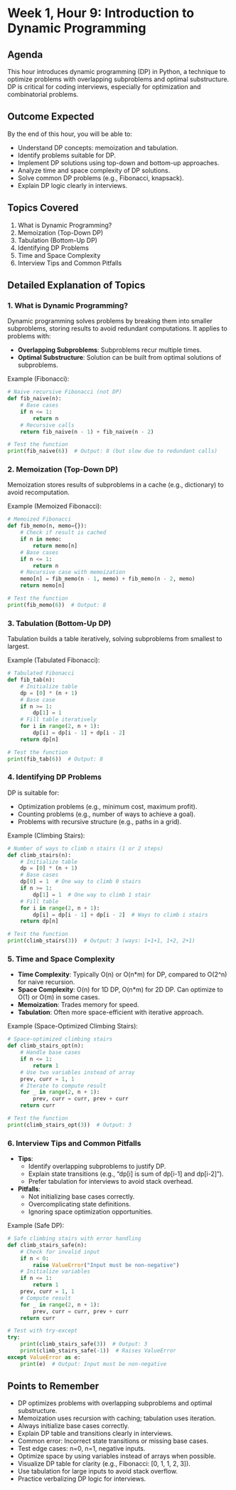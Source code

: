 # Week 1, Hour 9: Introduction to Dynamic Programming

## Agenda
This hour introduces dynamic programming (DP) in Python, a technique to optimize problems with overlapping subproblems and optimal substructure. DP is critical for coding interviews, especially for optimization and combinatorial problems.

## Outcome Expected
By the end of this hour, you will be able to:
- Understand DP concepts: memoization and tabulation.
- Identify problems suitable for DP.
- Implement DP solutions using top-down and bottom-up approaches.
- Analyze time and space complexity of DP solutions.
- Solve common DP problems (e.g., Fibonacci, knapsack).
- Explain DP logic clearly in interviews.

## Topics Covered
1. What is Dynamic Programming?
2. Memoization (Top-Down DP)
3. Tabulation (Bottom-Up DP)
4. Identifying DP Problems
5. Time and Space Complexity
6. Interview Tips and Common Pitfalls

## Detailed Explanation of Topics

### 1. What is Dynamic Programming?
Dynamic programming solves problems by breaking them into smaller subproblems, storing results to avoid redundant computations. It applies to problems with:
- **Overlapping Subproblems**: Subproblems recur multiple times.
- **Optimal Substructure**: Solution can be built from optimal solutions of subproblems.

Example (Fibonacci):
```python
# Naive recursive Fibonacci (not DP)
def fib_naive(n):
    # Base cases
    if n <= 1:
        return n
    # Recursive calls
    return fib_naive(n - 1) + fib_naive(n - 2)

# Test the function
print(fib_naive(6))  # Output: 8 (but slow due to redundant calls)
```

### 2. Memoization (Top-Down DP)
Memoization stores results of subproblems in a cache (e.g., dictionary) to avoid recomputation.

Example (Memoized Fibonacci):
```python
# Memoized Fibonacci
def fib_memo(n, memo={}):
    # Check if result is cached
    if n in memo:
        return memo[n]
    # Base cases
    if n <= 1:
        return n
    # Recursive case with memoization
    memo[n] = fib_memo(n - 1, memo) + fib_memo(n - 2, memo)
    return memo[n]

# Test the function
print(fib_memo(6))  # Output: 8
```

### 3. Tabulation (Bottom-Up DP)
Tabulation builds a table iteratively, solving subproblems from smallest to largest.

Example (Tabulated Fibonacci):
```python
# Tabulated Fibonacci
def fib_tab(n):
    # Initialize table
    dp = [0] * (n + 1)
    # Base case
    if n >= 1:
        dp[1] = 1
    # Fill table iteratively
    for i in range(2, n + 1):
        dp[i] = dp[i - 1] + dp[i - 2]
    return dp[n]

# Test the function
print(fib_tab(6))  # Output: 8
```

### 4. Identifying DP Problems
DP is suitable for:
- Optimization problems (e.g., minimum cost, maximum profit).
- Counting problems (e.g., number of ways to achieve a goal).
- Problems with recursive structure (e.g., paths in a grid).

Example (Climbing Stairs):
```python
# Number of ways to climb n stairs (1 or 2 steps)
def climb_stairs(n):
    # Initialize table
    dp = [0] * (n + 1)
    # Base cases
    dp[0] = 1  # One way to climb 0 stairs
    if n >= 1:
        dp[1] = 1  # One way to climb 1 stair
    # Fill table
    for i in range(2, n + 1):
        dp[i] = dp[i - 1] + dp[i - 2]  # Ways to climb i stairs
    return dp[n]

# Test the function
print(climb_stairs(3))  # Output: 3 (ways: 1+1+1, 1+2, 2+1)
```

### 5. Time and Space Complexity
- **Time Complexity**: Typically O(n) or O(n*m) for DP, compared to O(2^n) for naive recursion.
- **Space Complexity**: O(n) for 1D DP, O(n*m) for 2D DP. Can optimize to O(1) or O(m) in some cases.
- **Memoization**: Trades memory for speed.
- **Tabulation**: Often more space-efficient with iterative approach.

Example (Space-Optimized Climbing Stairs):
```python
# Space-optimized climbing stairs
def climb_stairs_opt(n):
    # Handle base cases
    if n <= 1:
        return 1
    # Use two variables instead of array
    prev, curr = 1, 1
    # Iterate to compute result
    for _ in range(2, n + 1):
        prev, curr = curr, prev + curr
    return curr

# Test the function
print(climb_stairs_opt(3))  # Output: 3
```

### 6. Interview Tips and Common Pitfalls
- **Tips**:
  - Identify overlapping subproblems to justify DP.
  - Explain state transitions (e.g., “dp[i] is sum of dp[i-1] and dp[i-2]”).
  - Prefer tabulation for interviews to avoid stack overhead.
- **Pitfalls**:
  - Not initializing base cases correctly.
  - Overcomplicating state definitions.
  - Ignoring space optimization opportunities.

Example (Safe DP):
```python
# Safe climbing stairs with error handling
def climb_stairs_safe(n):
    # Check for invalid input
    if n < 0:
        raise ValueError("Input must be non-negative")
    # Initialize variables
    if n <= 1:
        return 1
    prev, curr = 1, 1
    # Compute result
    for _ in range(2, n + 1):
        prev, curr = curr, prev + curr
    return curr

# Test with try-except
try:
    print(climb_stairs_safe(3))  # Output: 3
    print(climb_stairs_safe(-1))  # Raises ValueError
except ValueError as e:
    print(e)  # Output: Input must be non-negative
```

## Points to Remember
- DP optimizes problems with overlapping subproblems and optimal substructure.
- Memoization uses recursion with caching; tabulation uses iteration.
- Always initialize base cases correctly.
- Explain DP table and transitions clearly in interviews.
- Common error: Incorrect state transitions or missing base cases.
- Test edge cases: n=0, n=1, negative inputs.
- Optimize space by using variables instead of arrays when possible.
- Visualize DP table for clarity (e.g., Fibonacci: [0, 1, 1, 2, 3]).
- Use tabulation for large inputs to avoid stack overflow.
- Practice verbalizing DP logic for interviews.